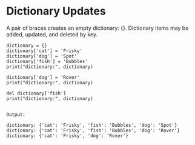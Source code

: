 # Dictionary Updates

A pair of braces creates an empty dictionary: {}. Dictionary items may be added, updated, and deleted by key.

```
dictionary = {}
dictionary['cat'] = 'Frisky'
dictionary['dog'] = 'Spot'
dictionary['fish'] = 'Bubbles'
print("dictionary:", dictionary)

dictionary['dog'] = 'Rover'
print("dictionary:", dictionary)

del dictionary['fish']
print("dictionary:", dictionary)


Output:

dictionary: {'cat': 'Frisky', 'fish': 'Bubbles', 'dog': 'Spot'}
dictionary: {'cat': 'Frisky', 'fish': 'Bubbles', 'dog': 'Rover'}
dictionary: {'cat': 'Frisky', 'dog': 'Rover'}
```



